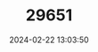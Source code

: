 ---
title: "29651"
category: "Crocidura leucodon"
draft: false
date: 2024-02-22 13:03:50
languages:
  English: ["Bicoloured White-toothed Shrew", "Bicolored Shrew"]
  French: ["Crocidure leucode"]
  Spanish; Castilian: ["Musaraña Bicolor"]
---